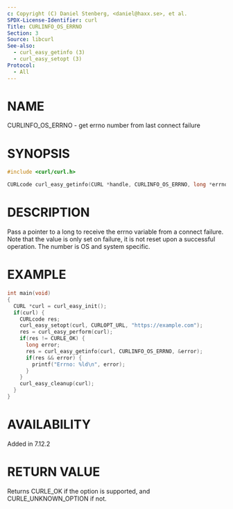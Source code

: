 ```yaml
---
c: Copyright (C) Daniel Stenberg, <daniel@haxx.se>, et al.
SPDX-License-Identifier: curl
Title: CURLINFO_OS_ERRNO
Section: 3
Source: libcurl
See-also:
  - curl_easy_getinfo (3)
  - curl_easy_setopt (3)
Protocol:
  - All
---
```


# NAME

CURLINFO_OS_ERRNO - get errno number from last connect failure

# SYNOPSIS

~~~c
#include <curl/curl.h>

CURLcode curl_easy_getinfo(CURL *handle, CURLINFO_OS_ERRNO, long *errnop);
~~~

# DESCRIPTION

Pass a pointer to a long to receive the errno variable from a connect failure.
Note that the value is only set on failure, it is not reset upon a successful
operation. The number is OS and system specific.

# EXAMPLE

~~~c
int main(void)
{
  CURL *curl = curl_easy_init();
  if(curl) {
    CURLcode res;
    curl_easy_setopt(curl, CURLOPT_URL, "https://example.com");
    res = curl_easy_perform(curl);
    if(res != CURLE_OK) {
      long error;
      res = curl_easy_getinfo(curl, CURLINFO_OS_ERRNO, &error);
      if(res && error) {
        printf("Errno: %ld\n", error);
      }
    }
    curl_easy_cleanup(curl);
  }
}
~~~

# AVAILABILITY

Added in 7.12.2

# RETURN VALUE

Returns CURLE_OK if the option is supported, and CURLE_UNKNOWN_OPTION if not.
